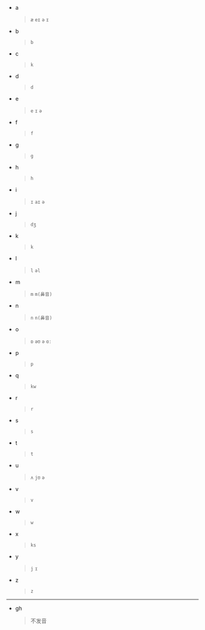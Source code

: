 * a

  > `æ` `eɪ` `ə` `ɪ`

* b

  > `b`

* c

  > `k`

* d

  > `d`

* e

  > `e` `ɪ` `ə` 

* f

  > `f`

* g

  > `g`

* h

  > `h`

* i

  > `ɪ` `aɪ` `ə`

* j

  > `dʒ`

* k

  > `k`

* l

  > `l` `əl`

* m

  > `m` `m(鼻音)`

* n

  > `n` `n(鼻音)`

* o

  > `ɒ` `əʊ` `ə` `ɑː`

* p

  > `p`

* q

  > `kw`

* r

  > `r`

* s

  > `s`

* t

  > `t`

* u

  > `ʌ` `jʊ` `ə`

* v

  > `v`

* w

  > `w`

* x

  > `ks`

* y

  > `j` `ɪ`

* z

  > `z`

------

* gh

  > 不发音